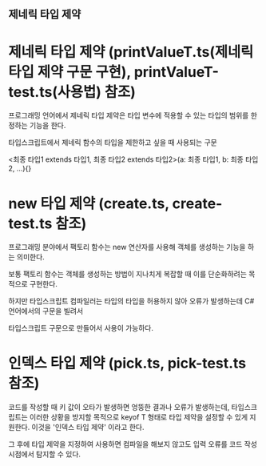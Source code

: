 ## 제네릭 타입 제약

# 제네릭 타입 제약 (printValueT.ts(제네릭 타입 제약 구문 구현), printValueT-test.ts(사용법) 참조)

프로그래밍 언어에서 제네릭 타입 제약은 타입 변수에 적용할 수 있는 타입의 범위를 한정하는 기능을 한다.

타입스크립트에서 제네릭 함수의 타입을 제한하고 싶을 때 사용되는 구문

<최종 타입1 extends 타입1, 최종 타입2 extends 타입2>(a: 최종 타입1, b: 최종 타입2, ...){}

# new 타입 제약 (create.ts, create-test.ts 참조)

프로그래밍 분야에서 팩토리 함수는 new 연산자를 사용해 객체를 생성하는 기능을 하는 의미한다.

보통 팩토리 함수는 객체를 생성하는 방법이 지나치게 복잡할 때 이를 단순화하려는 목적으로 구현한다.

하지만 타입스크립트 컴파일러는 타입의 타입을 허용하지 않아 오류가 발생하는데 C# 언어에서의 구문을 빌려서

타입스크립트 구문으로 만들어서 사용이 가능하다.

# 인덱스 타입 제약 (pick.ts, pick-test.ts 참조)

코드를 작성할 때 키 값이 오타가 발생하면 엉뚱한 결과나 오류가 발생하는데,
타입스크립트는 이러한 상황을 방지할 목적으로 keyof T 형태로 타입 제약을 설정할 수 있게 지원한다.
이것을 '인덱스 타입 제약' 이라고 한다.

그 후에 타입 제약을 지정하여 사용하면 컴파일을 해보지 않고도 입력 오류를 코드 작성 시점에서 탐지할 수 있다.
